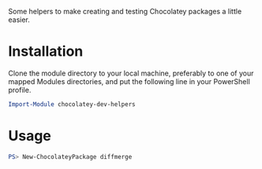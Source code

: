 Some helpers to make creating and testing Chocolatey packages a little easier.

# Installation
Clone the module directory to your local machine, preferably to one of your mapped Modules directories, and put the following line in your PowerShell profile.

```powershell
Import-Module chocolatey-dev-helpers
```

# Usage

```powershell
PS> New-ChocolateyPackage diffmerge
```

